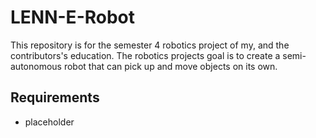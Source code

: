# LENN-E-Robot
This repository is for the semester 4 robotics project of my, and the contributors's education.
The robotics projects goal is to create a semi-autonomous robot that can pick up and move objects on its own.

## Requirements
+ placeholder
